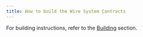 ```yaml
---
title: How to build the Wire System Contracts
---
```


For building instructions, refer to the [Building](https://docs.wire.network/docs/api-reference/system-contracts/build-and-deploy) section.
